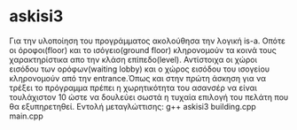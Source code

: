 # askisi3

Για την υλοποίηση του προγράμματος ακολούθησα την λογική is-a. Οπότε οι όροφοι(floor) και το ισόγειο(ground floor) κληρονομούν τα κοινά τους χαρακτηρίστικα απο την κλάση επίπεδο(level).  Αντίστοιχα οι χώροι εισόδου των ορόφων(waiting lobby) και ο χώρος εισόδου του ισογείου κληρονομούν από την entrance.Όπως και στην πρώτη άσκηση για να τρέξει το πρόγραμμα πρέπει η χωρητικότητα του ασανσέρ να είναι τουλάχιστον 10 ώστε να δουλεύει σωστά η τυχαία επιλογή του πελάτη που θα εξυπηρετηθεί.
Εντολή μεταγλώττισης: g++ askisi3 building.cpp main.cpp

